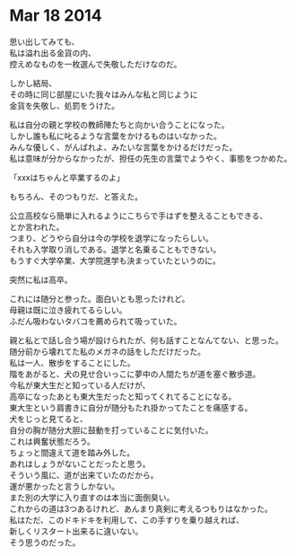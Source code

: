 # Mar 18 2014

思い出してみても、  
私は溢れ出る金貨の内、  
控えめなものを一枚選んで失敬しただけなのだ。  

しかし結局、  
その時に同じ部屋にいた我々はみんな私と同じように  
金貨を失敬し、処罰をうけた。  

私は自分の親と学校の教師陣たちと向かい合うことになった。  
しかし誰も私に叱るような言葉をかけるものはいなかった。  
みんな優しく、がんばれよ、みたいな言葉をかけるだけだった。  
私は意味が分からなかったが、担任の先生の言葉でようやく、事態をつかめた。  

「xxxはちゃんと卒業するのよ」  

もちろん、そのつもりだ、と答えた。  

公立高校なら簡単に入れるようにこちらで手はずを整えることもできる、  
とか言われた。  
つまり、どうやら自分は今の学校を退学になったらしい。  
それも入学取り消しである。退学と名乗ることもできない。  
もうすぐ大学卒業、大学院進学も決まっていたというのに。  

突然に私は高卒。  

これには随分と参った。面白いとも思ったけれど。  
母親は既に泣き疲れてるらしい。  
ふだん吸わないタバコを薦められて吸っていた。  

親と私とで話し合う場が設けられたが、何も話すことなんてない、と思った。  
随分前から壊れてた私のメガネの話をしただけだった。  
私は一人、散歩をすることにした。  
階をあがると、犬の見せ合いっこに夢中の人間たちが道を塞ぐ散歩道。  
今私が東大生だと知っている人だけが、  
高卒になったあとも東大生だったと知ってくれてることになる。  
東大生という肩書きに自分が随分もたれ掛かってたことを痛感する。  
犬をじっと見てると、  
自分の胸が随分大胆に鼓動を打っていることに気付いた。  
これは興奮状態だろう。  
ちょっと間違えて道を踏み外した。  
あれはしょうがないことだったと思う。  
そういう風に、道が出来ていたのだから。  
運が悪かったと言うしかない。  
また別の大学に入り直すのは本当に面倒臭い。  
これからの道は3つあるけれど、あんまり真剣に考えるつもりはなかった。  
私はただ、このドキドキを利用して、この手すりを乗り越えれば、  
新しくリスタート出来るに違いない。  
そう思うのだった。  
